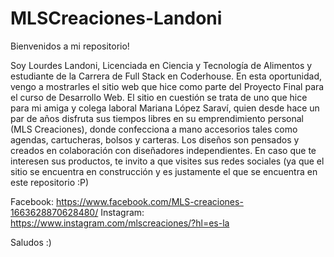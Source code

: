 # MLSCreaciones-Landoni

Bienvenidos a mi repositorio!

Soy Lourdes Landoni, Licenciada en Ciencia y Tecnología de Alimentos y estudiante de la Carrera de Full Stack en Coderhouse.
En esta oportunidad, vengo a mostrarles el sitio web que hice como parte del Proyecto Final para el curso de Desarrollo Web.
El sitio en cuestión se trata de uno que hice para mi amiga y colega laboral Mariana López Saraví, quien desde hace un par de años disfruta sus tiempos libres en su emprendimiento personal (MLS Creaciones), donde confecciona a mano accesorios tales como agendas, cartucheras, bolsos y carteras. 
Los diseños son pensados y creados en colaboración con diseñadores independientes.
En caso que te interesen sus productos, te invito a que visites sus redes sociales (ya que el sitio se encuentra en construcción y es justamente el que se encuentra en este repositorio :P)

Facebook: https://www.facebook.com/MLS-creaciones-1663628870628480/
Instagram: https://www.instagram.com/mlscreaciones/?hl=es-la

Saludos :)
